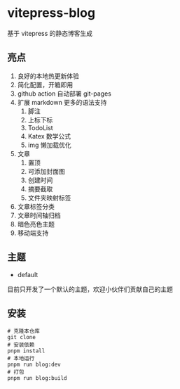 # vitepress-blog

基于 vitepress 的静态博客生成

## 亮点

1. 良好的本地热更新体验
2. 简化配置，开箱即用
3. github action 自动部署 git-pages
4. 扩展 markdown 更多的语法支持
   1. 脚注
   2. 上标下标
   3. TodoList
   4. Katex 数学公式
   5. img 懒加载优化
5. 文章
   1. 置顶
   2. 可添加封面图
   3. 创建时间
   4. 摘要截取
   5. 文件夹映射标签
6. 文章标签分类
7. 文章时间轴归档
8. 暗色亮色主题
9. 移动端支持

## 主题

- default

目前只开发了一个默认的主题，欢迎小伙伴们贡献自己的主题

## 安装

```shell
# 克隆本仓库
git clone
# 安装依赖
pnpm install
# 本地运行
pnpm run blog:dev
# 打包
pnpm run blog:build
```
